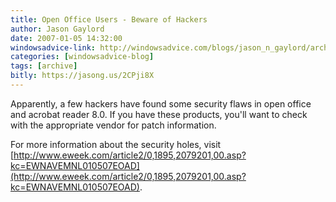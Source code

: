 ```yaml
---
title: Open Office Users - Beware of Hackers
author: Jason Gaylord
date: 2007-01-05 14:32:00
windowsadvice-link: http://windowsadvice.com/blogs/jason_n_gaylord/archive/2007/01/05/Open-Office-Users-_2D00_-Beware-of-Hackers.aspx
categories: [windowsadvice-blog]
tags: [archive]
bitly: https://jasong.us/2CPji8X
---
```


Apparently, a few hackers have found some security flaws in open office and acrobat reader 8.0. If you have these products, you'll want to check with the appropriate vendor for patch information.

For more information about the security holes, visit [http://www.eweek.com/article2/0,1895,2079201,00.asp?kc=EWNAVEMNL010507EOAD](http://www.eweek.com/article2/0,1895,2079201,00.asp?kc=EWNAVEMNL010507EOAD).
